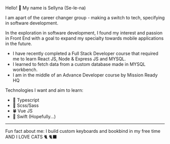 Hello! 👋 My name is Sellyna (Se-le-na)

I am apart of the career changer group - making a switch to tech, specifying in software development.

In the exploration in software development, I found my interest and passion in Front End with a goal to expand my specialty towards mobile applications in the future. 

- I have recently completed a Full Stack Developer course that required me to learn React JS, Node & Express JS and MYSQL. 
- I learned to fetch data from a custom database made in MYSQL workbench. 
- I am in the middle of an Advance Developer course by Mission Ready HQ

Technologies I want and aim to learn:
- 🦋 Typescript
- 🎀 Scss/Sass
- 🍀 Vue JS
- 🍊 Swift (Hopefully...)

----------------------------------------------

Fun fact about me:
I build custom keyboards and bookbind in my free time AND I LOVE CATS 🐈 🐈‍⬛ 



